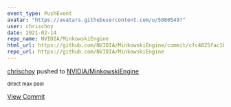 ```yaml
---
event_type: PushEvent
avatar: "https://avatars.githubusercontent.com/u/5080549?"
user: chrischoy
date: 2021-02-14
repo_name: NVIDIA/MinkowskiEngine
html_url: https://github.com/NVIDIA/MinkowskiEngine/commit/cfc4825fac1b6a13ac8665bc193877eb690c4c20
repo_url: https://github.com/NVIDIA/MinkowskiEngine
---
```


<a href='https://github.com/chrischoy' target='_blank'>chrischoy</a> pushed to <a href='https://github.com/NVIDIA/MinkowskiEngine' target='_blank'>NVIDIA/MinkowskiEngine</a>

<small>direct max pool</small>

<a href='https://github.com/NVIDIA/MinkowskiEngine/commit/cfc4825fac1b6a13ac8665bc193877eb690c4c20' target='_blank'>View Commit</a>
